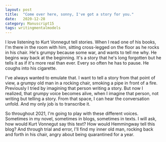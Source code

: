 ```yaml
---
layout: post
title:  "Come over here, sonny, I've got a story for you."
date:   2020-12-28
category: Manuscript15
tags: writingmentalmodels
---
```

I love listening to Kurt Vonnegut tell stories. When I read one of his books, I'm there in the room with him, sitting cross-legged on the floor as he rocks in his chair. He's grumpy because some war, and wants to tell me why. He begins way back at the beginning. It's a story that he's long forgotten but he tells it as if it's more real than ever. Every so often he has to pause. He coughs into his cigarette.

I've always wanted to emulate that. I want to tell a story from that point of view, a grumpy old man in a rocking chair, smoking a pipe in front of a fire. Previously I tried by imagining that person writing a story. But now I realized, that grumpy voice becomes alive, when I imagine that person, not writing but telling a story. From that space, I can hear the conversation unfold. And my only job is to transcribe it.

So throughout 2021, I'm going to play with these different voices. Sometimes in my novel, sometimes in blogs, sometimes in texts. I will ask, how would Kurt Vonnegut say this text? How would Hemmingway tell this blog? And through trial and error, I'll find my inner old man, rocking back and forth in his chair, angry about being quarantined for a year.